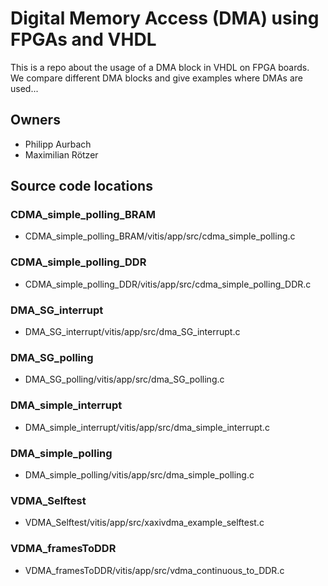 # Digital Memory Access (DMA) using FPGAs and VHDL

This is a repo about the usage of a DMA block in VHDL on FPGA boards.  
We compare different DMA blocks and give examples where DMAs are used...

## Owners
- Philipp Aurbach
- Maximilian Rötzer

## Source code locations

### CDMA_simple_polling_BRAM

- CDMA_simple_polling_BRAM/vitis/app/src/cdma_simple_polling.c


### CDMA_simple_polling_DDR

- CDMA_simple_polling_DDR/vitis/app/src/cdma_simple_polling_DDR.c


### DMA_SG_interrupt

- DMA_SG_interrupt/vitis/app/src/dma_SG_interrupt.c


### DMA_SG_polling

- DMA_SG_polling/vitis/app/src/dma_SG_polling.c


### DMA_simple_interrupt

- DMA_simple_interrupt/vitis/app/src/dma_simple_interrupt.c


### DMA_simple_polling

- DMA_simple_polling/vitis/app/src/dma_simple_polling.c


### VDMA_Selftest

- VDMA_Selftest/vitis/app/src/xaxivdma_example_selftest.c


### VDMA_framesToDDR

- VDMA_framesToDDR/vitis/app/src/vdma_continuous_to_DDR.c

